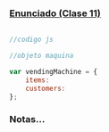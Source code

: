 ### [Enunciado (Clase 11)](https://github.com/Fictizia/Master-en-Programacion-FullStack-con-JavaScript-y-Node.js_ed3/blob/master/teoria/clase11.md)


```js

//codigo js

//objeto maquina

var vendingMachine = {
    items:
    customers:
};


```

### Notas...

